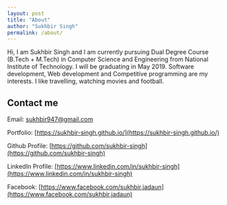 ```yaml
---
layout: post
title: "About"
author: "Sukhbir Singh"
permalink: /about/
---
```


Hi, I am Sukhbir Singh and I am currently pursuing Dual Degree Course (B.Tech + M.Tech) in Computer Science and Engineering from National Institute of Technology. I will be graduating in May 2019. Software development, Web development and Competitive programming are my interests. I like travelling, watching movies and football.

## Contact me
Email: [sukhbir947@gmail.com](mailto:sukhbir947@gmail.com)

Portfolio: [https://sukhbir-singh.github.io/](https://sukhbir-singh.github.io/)

Github Profile: [https://github.com/sukhbir-singh](https://github.com/sukhbir-singh)

LinkedIn Profile: [https://www.linkedin.com/in/sukhbir-singh](https://www.linkedin.com/in/sukhbir-singh)

Facebook: [https://www.facebook.com/sukhbir.jadaun](https://www.facebook.com/sukhbir.jadaun)
